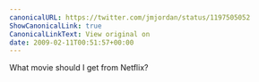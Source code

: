 ```yaml
---
canonicalURL: https://twitter.com/jmjordan/status/1197505052
ShowCanonicalLink: true
CanonicalLinkText: View original on
date: 2009-02-11T00:51:57+00:00
---
```

What movie should I get from Netflix?